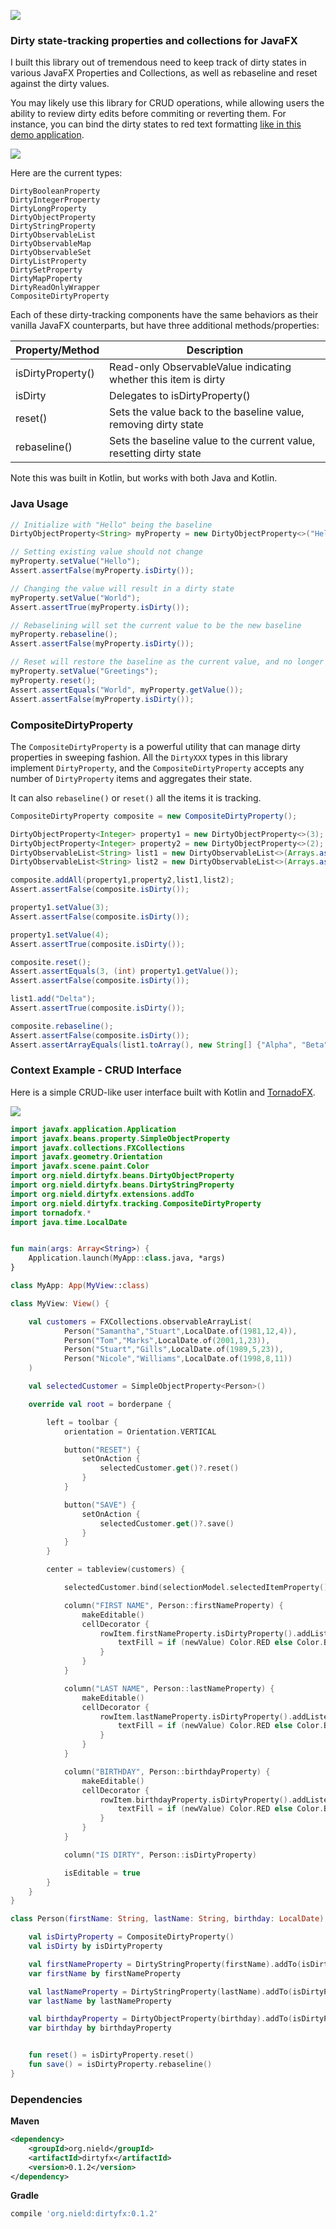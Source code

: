 ![](logo.jpg)


### Dirty state-tracking properties and collections for JavaFX

I built this library out of tremendous need to keep track of dirty states in various JavaFX Properties and Collections, as well as rebaseline and reset against the dirty values. 

You may likely use this library for CRUD operations, while allowing users the ability to review dirty edits before commiting or reverting them. For instance, you can bind the dirty states to red text formatting [like in this demo application](https://github.com/thomasnield/rxkotlinfx-tornadofx-demo). 

![](dirty_demo.gif)

Here are the current types:

```
DirtyBooleanProperty
DirtyIntegerProperty
DirtyLongProperty
DirtyObjectProperty
DirtyStringProperty
DirtyObservableList
DirtyObservableMap
DirtyObservableSet
DirtyListProperty
DirtySetProperty
DirtyMapProperty
DirtyReadOnlyWrapper
CompositeDirtyProperty
```

Each of these dirty-tracking components have the same behaviors as their vanilla JavaFX counterparts, but have three additional methods/properties:

|Property/Method|Description|
|----|----|
|isDirtyProperty()|Read-only ObservableValue indicating whether this item is dirty|
|isDirty|Delegates to isDirtyProperty()|
|reset()|Sets the value back to the baseline value, removing dirty state|
|rebaseline()|Sets the baseline value to the current value, resetting dirty state|

Note this was built in Kotlin, but works with both Java and Kotlin.


### Java Usage

```java
// Initialize with "Hello" being the baseline
DirtyObjectProperty<String> myProperty = new DirtyObjectProperty<>("Hello");

// Setting existing value should not change
myProperty.setValue("Hello");
Assert.assertFalse(myProperty.isDirty());

// Changing the value will result in a dirty state
myProperty.setValue("World");
Assert.assertTrue(myProperty.isDirty());

// Rebaselining will set the current value to be the new baseline
myProperty.rebaseline();
Assert.assertFalse(myProperty.isDirty());

// Reset will restore the baseline as the current value, and no longer be dirty
myProperty.setValue("Greetings");
myProperty.reset();
Assert.assertEquals("World", myProperty.getValue());
Assert.assertFalse(myProperty.isDirty());
```

### CompositeDirtyProperty

The `CompositeDirtyProperty` is a powerful utility that can manage dirty properties in sweeping fashion. All the `DirtyXXX` types in this library implement `DirtyProperty`, and the `CompositeDirtyProperty` accepts any number of `DirtyProperty` items and aggregates their state.

It can also `rebaseline()` or `reset()` all the items it is tracking.

```java
CompositeDirtyProperty composite = new CompositeDirtyProperty();

DirtyObjectProperty<Integer> property1 = new DirtyObjectProperty<>(3);
DirtyObjectProperty<Integer> property2 = new DirtyObjectProperty<>(2);
DirtyObservableList<String> list1 = new DirtyObservableList<>(Arrays.asList("Alpha","Beta","Gamma"));
DirtyObservableList<String> list2 = new DirtyObservableList<>(Arrays.asList("Zeta","Theta","Eta"));

composite.addAll(property1,property2,list1,list2);
Assert.assertFalse(composite.isDirty());

property1.setValue(3);
Assert.assertFalse(composite.isDirty());

property1.setValue(4);
Assert.assertTrue(composite.isDirty());

composite.reset();
Assert.assertEquals(3, (int) property1.getValue());
Assert.assertFalse(composite.isDirty());

list1.add("Delta");
Assert.assertTrue(composite.isDirty());

composite.rebaseline();
Assert.assertFalse(composite.isDirty());
Assert.assertArrayEquals(list1.toArray(), new String[] {"Alpha", "Beta", "Gamma", "Delta"});
```


### Context Example - CRUD Interface

Here is a simple CRUD-like user interface built with Kotlin and [TornadoFX](https://github.com/edvin/tornadofx). 

![](dirty_demo.gif)

```kotlin 
import javafx.application.Application
import javafx.beans.property.SimpleObjectProperty
import javafx.collections.FXCollections
import javafx.geometry.Orientation
import javafx.scene.paint.Color
import org.nield.dirtyfx.beans.DirtyObjectProperty
import org.nield.dirtyfx.beans.DirtyStringProperty
import org.nield.dirtyfx.extensions.addTo
import org.nield.dirtyfx.tracking.CompositeDirtyProperty
import tornadofx.*
import java.time.LocalDate


fun main(args: Array<String>) {
    Application.launch(MyApp::class.java, *args)
}

class MyApp: App(MyView::class)

class MyView: View() {

    val customers = FXCollections.observableArrayList(
            Person("Samantha","Stuart",LocalDate.of(1981,12,4)),
            Person("Tom","Marks",LocalDate.of(2001,1,23)),
            Person("Stuart","Gills",LocalDate.of(1989,5,23)),
            Person("Nicole","Williams",LocalDate.of(1998,8,11))
    )

    val selectedCustomer = SimpleObjectProperty<Person>()

    override val root = borderpane {

        left = toolbar {
            orientation = Orientation.VERTICAL

            button("RESET") {
                setOnAction {
                    selectedCustomer.get()?.reset()
                }
            }

            button("SAVE") {
                setOnAction {
                    selectedCustomer.get()?.save()
                }
            }
        }

        center = tableview(customers) {

            selectedCustomer.bind(selectionModel.selectedItemProperty())

            column("FIRST NAME", Person::firstNameProperty) {
                makeEditable()
                cellDecorator {
                    rowItem.firstNameProperty.isDirtyProperty().addListener { o, oldValue, newValue ->
                        textFill = if (newValue) Color.RED else Color.BLACK
                    }
                }
            }

            column("LAST NAME", Person::lastNameProperty) {
                makeEditable()
                cellDecorator {
                    rowItem.lastNameProperty.isDirtyProperty().addListener { o, oldValue, newValue ->
                        textFill = if (newValue) Color.RED else Color.BLACK
                    }
                }
            }

            column("BIRTHDAY", Person::birthdayProperty) {
                makeEditable()
                cellDecorator {
                    rowItem.birthdayProperty.isDirtyProperty().addListener { o, oldValue, newValue ->
                        textFill = if (newValue) Color.RED else Color.BLACK
                    }
                }
            }

            column("IS DIRTY", Person::isDirtyProperty)

            isEditable = true
        }
    }
}

class Person(firstName: String, lastName: String, birthday: LocalDate) {

    val isDirtyProperty = CompositeDirtyProperty()
    val isDirty by isDirtyProperty

    val firstNameProperty = DirtyStringProperty(firstName).addTo(isDirtyProperty)
    var firstName by firstNameProperty

    val lastNameProperty = DirtyStringProperty(lastName).addTo(isDirtyProperty)
    var lastName by lastNameProperty

    val birthdayProperty = DirtyObjectProperty(birthday).addTo(isDirtyProperty)
    var birthday by birthdayProperty


    fun reset() = isDirtyProperty.reset()
    fun save() = isDirtyProperty.rebaseline()
}
```

### Dependencies

**Maven**

```xml 
<dependency>
    <groupId>org.nield</groupId>
    <artifactId>dirtyfx</artifactId>
    <version>0.1.2</version>
</dependency>
```

**Gradle**

```groovy
compile 'org.nield:dirtyfx:0.1.2'
```
